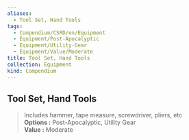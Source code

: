 ```yaml
---
aliases:
  - Tool Set, Hand Tools
tags:
  - Compendium/CSRD/en/Equipment
  - Equipment/Post-Apocalyptic
  - Equipment/Utility-Gear
  - Equipment/Value/Moderate
title: Tool Set, Hand Tools
collection: Equipment
kind: Compendium
---
```

## Tool Set, Hand Tools  
  
>Includes hammer, tape measure, screwdriver, pliers, etc  
> **Options :** Post-Apocalyptic, Utility Gear  
> **Value :** Moderate